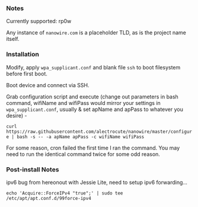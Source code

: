 ### Notes

Currently supported: rp0w

Any instance of `nanowire.com` is a placeholder TLD, as is the project name itself.

### Installation

Modify, apply `wpa_supplicant.conf` and blank file `ssh` to boot filesystem before first boot.

Boot device and connect via SSH.

Grab configuration script and execute (change out parameters in bash command, wifiName and wifiPass would mirror your settings in `wpa_supplicant.conf`, usually & set apName and apPass to whatever you desire) -

`curl https://raw.githubusercontent.com/alectrocute/nanowire/master/configure | bash -s -- -a apName apPass -c wifiName wifiPass`

For some reason, cron failed the first time I ran the command. You may need to run the identical command twice for some odd reason.

### Post-install Notes

ipv6 bug from hereonout with Jessie Lite, need to setup ipv6 forwarding...

`echo 'Acquire::ForceIPv4 "true";' | sudo tee /etc/apt/apt.conf.d/99force-ipv4`
